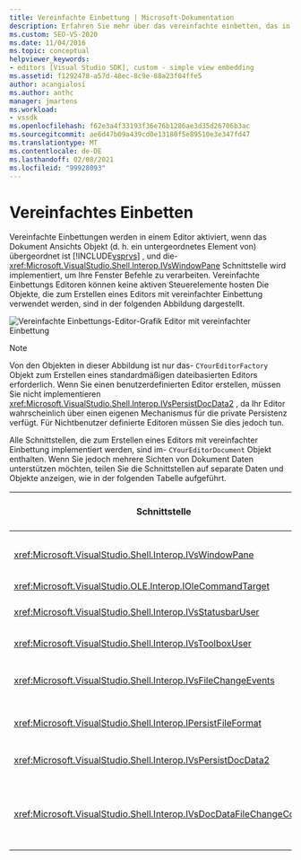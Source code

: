 ```yaml
---
title: Vereinfachte Einbettung | Microsoft-Dokumentation
description: Erfahren Sie mehr über das vereinfachte einbetten, das in einem Editor aktiviert werden kann, wenn sein Dokument Ansichts Objekt ein untergeordnetes Element von Visual Studio ist.
ms.custom: SEO-VS-2020
ms.date: 11/04/2016
ms.topic: conceptual
helpviewer_keywords:
- editors [Visual Studio SDK], custom - simple view embedding
ms.assetid: f1292478-a57d-48ec-8c9e-88a23f04ffe5
author: acangialosi
ms.author: anthc
manager: jmartens
ms.workload:
- vssdk
ms.openlocfilehash: f62e3a4f33193f36e76b1286ae3d35d26706b3ac
ms.sourcegitcommit: ae6d47b09a439cd0e13180f5e89510e3e347fd47
ms.translationtype: MT
ms.contentlocale: de-DE
ms.lasthandoff: 02/08/2021
ms.locfileid: "99928093"
---
```

# <a name="simplified-embedding"></a>Vereinfachtes Einbetten
Vereinfachte Einbettungen werden in einem Editor aktiviert, wenn das Dokument Ansichts Objekt (d. h. ein untergeordnetes Element von) übergeordnet ist [!INCLUDE[vsprvs](../code-quality/includes/vsprvs_md.md)] , und die- <xref:Microsoft.VisualStudio.Shell.Interop.IVsWindowPane> Schnittstelle wird implementiert, um Ihre Fenster Befehle zu verarbeiten. Vereinfachte Einbettungs Editoren können keine aktiven Steuerelemente hosten Die Objekte, die zum Erstellen eines Editors mit vereinfachter Einbettung verwendet werden, sind in der folgenden Abbildung dargestellt.

 ![Vereinfachte Einbettungs-Editor-Grafik](../extensibility/media/vssimplifiedembeddingeditor.gif "vssimplifiedembeddingeditor") Editor mit vereinfachter Einbettung

> [!NOTE]
> Von den Objekten in dieser Abbildung ist nur das- `CYourEditorFactory` Objekt zum Erstellen eines standardmäßigen dateibasierten Editors erforderlich. Wenn Sie einen benutzerdefinierten Editor erstellen, müssen Sie nicht implementieren <xref:Microsoft.VisualStudio.Shell.Interop.IVsPersistDocData2> , da Ihr Editor wahrscheinlich über einen eigenen Mechanismus für die private Persistenz verfügt. Für Nichtbenutzer definierte Editoren müssen Sie dies jedoch tun.

 Alle Schnittstellen, die zum Erstellen eines Editors mit vereinfachter Einbettung implementiert werden, sind im- `CYourEditorDocument` Objekt enthalten. Wenn Sie jedoch mehrere Sichten von Dokument Daten unterstützen möchten, teilen Sie die Schnittstellen auf separate Daten und Objekte anzeigen, wie in der folgenden Tabelle aufgeführt.

|Schnittstelle|Speicherort der Schnittstelle|Zweck|
|---------------|---------------------------|---------|
|<xref:Microsoft.VisualStudio.Shell.Interop.IVsWindowPane>|Sicht|Stellt eine Verbindung mit dem übergeordneten Fenster bereit.|
|<xref:Microsoft.VisualStudio.OLE.Interop.IOleCommandTarget>|Sicht|Behandelt Befehle.|
|<xref:Microsoft.VisualStudio.Shell.Interop.IVsStatusbarUser>|Sicht|Ermöglicht Aktualisierungen der Statusleiste.|
|<xref:Microsoft.VisualStudio.Shell.Interop.IVsToolboxUser>|Sicht|Aktiviert **Toolbox** Elemente.|
|<xref:Microsoft.VisualStudio.Shell.Interop.IVsFileChangeEvents>|Daten|Sendet Benachrichtigungen, wenn die Datei geändert wird.|
|<xref:Microsoft.VisualStudio.Shell.Interop.IPersistFileFormat>|Daten|Aktiviert das Feature "Speichern unter" für einen Dateityp.|
|<xref:Microsoft.VisualStudio.Shell.Interop.IVsPersistDocData2>|Daten|Aktiviert die Persistenz für das Dokument.|
|<xref:Microsoft.VisualStudio.Shell.Interop.IVsDocDataFileChangeControl>|Daten|Ermöglicht die Unterdrückung von Datei Änderungs Ereignissen, z. b. das Auslösen von Neuladen.|

